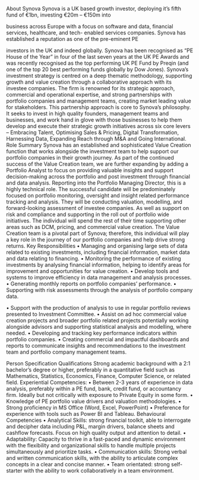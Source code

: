 About Synova
Synova is a UK based growth investor, deploying it’s fifth fund of €1bn, investing €20m – €150m into

business across Europe with a focus on software and data, financial services, healthcare, and tech-
enabled services companies. Synova has established a reputation as one of the pre-eminent PE

investors in the UK and indeed globally. Synova has been recognised as “PE House of the Year” in four
of the last seven years at the UK PE Awards and was recently recognised as the top performing UK PE
Fund by Preqin (and one of the top 20 best performing funds globally by Dow Jones).
Synova’s investment strategy is centred on a deep thematic methodology, supporting growth and
value creation through a collaborative approach with its investee companies. The firm is renowned
for its strategic approach, commercial and operational expertise, and strong partnerships with
portfolio companies and management teams, creating market leading value for stakeholders. This
partnership approach is core to Synova’s philosophy. It seeks to invest in high quality founders,
management teams and businesses, and work hand in glove with those businesses to help them
develop and execute their strategic growth initiatives across six core levers – Embracing Talent,
Optimising Sales & Pricing, Digital Transformation, Harnessing Data, Expanding Reach through M&A
and Going International.
Role Summary
Synova has an established and sophisticated Value Creation function that works alongside the
investment team to help support our portfolio companies in their growth journey. As part of the
continued success of the Value Creation team, we are further expanding by adding a Portfolio Analyst
to focus on providing valuable insights and support decision-making across the portfolio and post
investment through financial and data analysis. Reporting into the Portfolio Managing Director, this
is a highly technical role. The successful candidate will be predominately focused on portfolio
monitoring, oversight and insight related performance tracking and analysis. They will be conducting
valuation, modelling, and forward-looking assessment of investee companies. As well as support on
risk and compliance and supporting in the roll out of portfolio wide initiatives. The individual will
spend the rest of their time supporting other areas such as DCM, pricing, and commercial value
creation. The Value Creation team is a pivotal part of Synova; therefore, this individual will play a key
role in the journey of our portfolio companies and help drive strong returns.
Key Responsibilities
• Managing and organising large sets of data related to existing investments, including financial
information, market data and data relating to financing.
• Monitoring the performance of existing investments by analysing financial information,
helping to identify areas for improvement and opportunities for value creation.
• Develop tools and systems to improve efficiency in data management and analysis
processes.
• Generating monthly reports on portfolio companies’ performance.
• Supporting with risk assessments through the analysis of portfolio company data.

• Support with the production of analysis to use in regular portfolio reviews presented to
Investment Committee.
• Assist on ad hoc commercial value creation projects and broader portfolio related projects
potentially working alongside advisors and supporting statistical analysis and modelling,
where needed.
• Developing and tracking key performance indicators within portfolio companies.
• Creating commercial and impactful dashboards and reports to communicate insights and
recommendations to the investment team and portfolio company management teams.

Person Specification
Qualifications
Strong academic background with a 2:1 bachelor’s degree or higher, preferably in a quantitative field
such as Mathematics, Statistics, Economics, Finance, Computer Science, or related field.
Experiential Competencies:
• Between 2-3 years of experience in data analysis, preferably within a PE fund, bank, credit
fund, or accountancy firm. Ideally but not critically with exposure to Private Equity in some
form.
• Knowledge of PE portfolio value drivers and valuation methodologies.
• Strong proficiency in MS Office (Word, Excel, PowerPoint)
• Preference for experience with tools such as Power BI and Tableau.
Behavioural Competencies
• Analytical Skills: strong financial toolkit, able to interrogate and decipher data including
P&L, margin drivers, balance sheets and cashflow forecasts. Focus on high quality output
and attention to detail.
• Adaptability: Capacity to thrive in a fast-paced and dynamic environment with the flexibility
and organizational skills to handle multiple projects simultaneously and prioritize tasks.
• Communication skills: Strong verbal and written communication skills, with the ability to
articulate complex concepts in a clear and concise manner.
• Team orientated: strong self-starter with the ability to work collaboratively in a team
environment.
